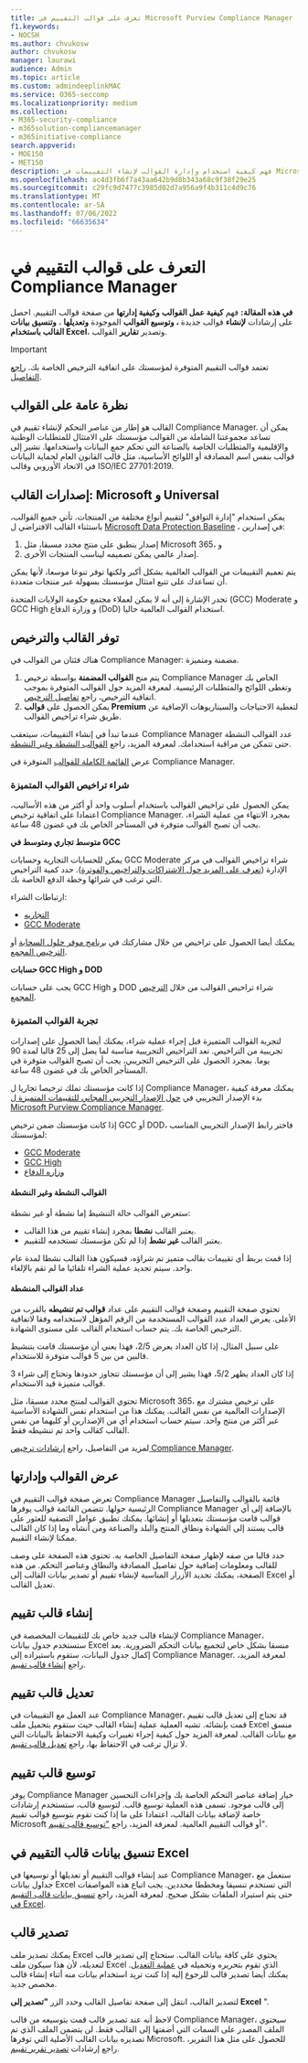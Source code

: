 ```yaml
---
title: تعرف على قوالب التقييم في Microsoft Purview Compliance Manager
f1.keywords:
- NOCSH
ms.author: chvukosw
author: chvukosw
manager: laurawi
audience: Admin
ms.topic: article
ms.custom: admindeeplinkMAC
ms.service: O365-seccomp
ms.localizationpriority: medium
ms.collection:
- M365-security-compliance
- m365solution-compliancemanager
- m365initiative-compliance
search.appverid:
- MOE150
- MET150
description: فهم كيفية استخدام وإدارة القوالب لإنشاء التقييمات في Microsoft Purview Compliance Manager. إنشاء قوالب وتعديلها باستخدام ملف Excel منسق.
ms.openlocfilehash: ac4d3fb6f7a43aa642b9d8b343a68c9f38f29e25
ms.sourcegitcommit: c29fc9d7477c3985d02d7a956a9f4b311c4d9c76
ms.translationtype: MT
ms.contentlocale: ar-SA
ms.lasthandoff: 07/06/2022
ms.locfileid: "66635634"
---
```

# <a name="learn-about-assessment-templates-in-compliance-manager"></a>التعرف على قوالب التقييم في Compliance Manager

**في هذه المقالة:** فهم **كيفية عمل القوالب** **وكيفية إدارتها** من صفحة قوالب التقييم. احصل على إرشادات **لإنشاء** قوالب جديدة **، وتوسيع القوالب** الموجودة **وتعديلها** ، **وتنسيق بيانات القالب باستخدام Excel**، وتصدير **تقارير** القوالب.

> [!IMPORTANT]
> تعتمد قوالب التقييم المتوفرة لمؤسستك على اتفاقية الترخيص الخاصة بك. [راجع التفاصيل](/office365/servicedescriptions/microsoft-365-service-descriptions/microsoft-365-tenantlevel-services-licensing-guidance/microsoft-365-security-compliance-licensing-guidance#microsoft-purview-compliance-manager).

## <a name="templates-overview"></a>نظرة عامة على القوالب

القالب هو إطار من عناصر التحكم لإنشاء تقييم في Compliance Manager. يمكن أن تساعد مجموعتنا الشاملة من القوالب مؤسستك على الامتثال للمتطلبات الوطنية والإقليمية والمتطلبات الخاصة بالصناعة التي تحكم جمع البيانات واستخدامها. نشير إلى قوالب بنفس اسم المصادقة أو اللوائح الأساسية، مثل قالب القانون العام لحماية البيانات في الاتحاد الأوروبي وقالب ISO/IEC 27701:2019.

## <a name="template-versions-microsoft-and-universal"></a>إصدارات القالب: Microsoft و Universal

يمكن استخدام "إدارة التوافق" لتقييم أنواع مختلفة من المنتجات. تأتي جميع القوالب، باستثناء القالب الافتراضي ل [Microsoft Data Protection Baseline](compliance-manager-assessments.md#data-protection-baseline-default-assessment) ، في إصدارين:

1. إصدار ينطبق على منتج محدد مسبقا، مثل Microsoft 365، و
2. إصدار عالمي يمكن تصميمه ليناسب المنتجات الأخرى.

يتم تعميم التقييمات من القوالب العالمية بشكل أكبر ولكنها توفر تنوعا موسعا، لأنها يمكن أن تساعدك على تتبع امتثال مؤسستك بسهولة عبر منتجات متعددة.

تجدر الإشارة إلى أنه لا يمكن لعملاء مجتمع حكومة الولايات المتحدة (GCC) Moderate و GCC High و وزارة الدفاع (DoD) استخدام القوالب العالمية حاليا.

## <a name="template-availability-and-licensing"></a>توفر القالب والترخيص

هناك فئتان من القوالب في Compliance Manager: مضمنة ومتميزة.

1. يتم منح **القوالب المضمنة** بواسطة ترخيص Compliance Manager الخاص بك وتغطى اللوائح والمتطلبات الرئيسية. لمعرفة المزيد حول القوالب المتوفرة بموجب اتفاقية الترخيص، راجع [تفاصيل الترخيص](/office365/servicedescriptions/microsoft-365-service-descriptions/microsoft-365-tenantlevel-services-licensing-guidance/microsoft-365-security-compliance-licensing-guidance#compliance-manager).
2. يمكن الحصول على **قوالب Premium** لتغطية الاحتياجات والسيناريوهات الإضافية عن طريق شراء تراخيص القوالب.

عندما تبدأ في إنشاء التقييمات، سيتعقب Compliance Manager عدد القوالب النشطة حتى تتمكن من مراقبة استخدامك. لمعرفة المزيد، راجع [القوالب النشطة وغير النشطة](compliance-manager-templates.md#active-and-inactive-templates).

عرض [القائمة الكاملة للقوالب](compliance-manager-templates-list.md) المتوفرة في Compliance Manager.

### <a name="purchase-premium-template-licenses"></a>شراء تراخيص القوالب المتميزة

يمكن الحصول على تراخيص القوالب باستخدام أسلوب واحد أو أكثر من هذه الأساليب، اعتمادا على اتفاقية ترخيص Compliance Manager. بمجرد الانتهاء من عملية الشراء، يجب أن تصبح القوالب متوفرة في المستأجر الخاص بك في غضون 48 ساعة.

**متوسط تجاري ومتوسط في GCC**

يمكن للحسابات التجارية وحسابات GCC Moderate شراء تراخيص القوالب في مركز الإدارة ([تعرف على المزيد حول الاشتراكات والتراخيص والفوترة](/microsoft-365/commerce/)). حدد كمية التراخيص التي ترغب في شرائها وخطة الدفع الخاصة بك.

ارتباطات الشراء:

- [التجاريه](https://admin.microsoft.com/Adminportal/Home?#/catalog/offer-details/compliance-manager-premium-assessment-add-on/46E9BF2A-3C8D-4A69-A7E7-3DA04687636D)
- [GCC Moderate](https://admin.microsoft.com/Adminportal/Home?#/catalog/offer-details/compliance-manager-premium-assessment-add-on/3129986d-5f4b-413b-a34b-b706db5a7669)

يمكنك أيضا الحصول على تراخيص من خلال مشاركتك في [برنامج موفر حلول السحابة](https://partner.microsoft.com/membership/cloud-solution-provider) أو [الترخيص المجمع](https://www.microsoft.com/licensing/licensing-programs/licensing-programs).

**حسابات GCC High و DOD**

يجب على حسابات GCC High و DOD شراء تراخيص القوالب من خلال [الترخيص المجمع](https://www.microsoft.com/licensing/licensing-programs/licensing-programs).

### <a name="try-out-premium-templates"></a>تجربة القوالب المتميزة

لتجربة القوالب المتميزة قبل إجراء عملية شراء، يمكنك أيضا الحصول على إصدارات تجريبية من التراخيص. تعد التراخيص التجريبية مناسبة لما يصل إلى 25 قالبا لمدة 90 يوما. بمجرد الحصول على الترخيص التجريبي، يجب أن تصبح القوالب متوفرة في المستأجر الخاص بك في غضون 48 ساعة.

إذا كانت مؤسستك تملك ترخيصا تجاريا ل Compliance Manager، يمكنك معرفة كيفية بدء الإصدار التجريبي في [حول الإصدار التجريبي المجاني للتقييمات المتميزة ل Microsoft Purview Compliance Manager](compliance-easy-trials-compliance-manager-assessments.md).

إذا كانت مؤسستك ضمن ترخيص GCC أو DOD، فاختر رابط الإصدار التجريبي المناسب لمؤسستك:

- [GCC Moderate](https://admin.microsoft.com/Adminportal/Home?#/catalog/offer-details/compliance-manager-premium-assessment-add-on/87ed2908-0a8d-430a-9635-558ed42b581f)
- [GCC High](https://portal.office365.us/SubscriptionDetails?OfferId=e14362d7-2c11-4a43-9c92-59f1b499b96a)
- [وزاره الدفاع](https://portal.apps.mil/Commerce/Trial.aspx?OfferId=17e28290-7de6-41a9-af30-f6497396ab2e)

#### <a name="active-and-inactive-templates"></a>القوالب النشطة وغير النشطة

ستعرض القوالب حالة التنشيط إما نشطة أو غير نشطة:

- يعتبر القالب **نشطا** بمجرد إنشاء تقييم من هذا القالب.
- يعتبر القالب **غير نشط** إذا لم تكن مؤسستك تستخدمه للتقييم.

إذا قمت بربط أي تقييمات بقالب متميز تم شراؤه، فسيكون هذا القالب نشطا لمدة عام واحد. سيتم تجديد عملية الشراء تلقائيا ما لم تقم بالإلغاء.

#### <a name="activated-templates-counter"></a>عداد القوالب المنشطة

تحتوي صفحة التقييم وصفحة قوالب التقييم على عداد **قوالب تم تنشيطه** بالقرب من الأعلى. يعرض العداد عدد القوالب المستخدمة من الرقم المؤهل لاستخدامه وفقا لاتفاقية الترخيص الخاصة بك. يتم حساب استخدام القالب على مستوى الشهادة.

على سبيل المثال، إذا كان العداد يعرض 2/5، فهذا يعني أن مؤسستك قامت بتنشيط قالبين من بين 5 قوالب متوفرة للاستخدام.

إذا كان العداد يظهر 5/2، فهذا يشير إلى أن مؤسستك تتجاوز حدودها وتحتاج إلى شراء 3 قوالب متميزة قيد الاستخدام.

تحتوي القوالب لمنتج محدد مسبقا، مثل Microsoft 365، على ترخيص مشترك مع الإصدارات العالمية من نفس القالب. يمكنك هذا من استخدام نفس الشهادة الأساسية عبر أكثر من منتج واحد. سيتم حساب استخدام أي من الإصدارين أو كليهما من نفس القالب كقالب واحد تم تنشيطه فقط.

لمزيد من التفاصيل، راجع [إرشادات ترخيص Compliance Manager](/office365/servicedescriptions/microsoft-365-service-descriptions/microsoft-365-tenantlevel-services-licensing-guidance/microsoft-365-security-compliance-licensing-guidance#compliance-manager).

## <a name="view-and-manage-templates"></a>عرض القوالب وإدارتها

تعرض صفحة قوالب التقييم في Compliance Manager قائمة بالقوالب والتفاصيل الرئيسية حولها. تتضمن القائمة قوالب يوفرها Compliance Manager بالإضافة إلى أي قوالب قامت مؤسستك بتعديلها أو إنشائها. يمكنك تطبيق عوامل التصفية للعثور على قالب يستند إلى الشهادة ونطاق المنتج والبلد والصناعة ومن أنشأه وما إذا كان القالب ممكنا لإنشاء التقييم.

حدد قالبا من صفه لإظهار صفحة التفاصيل الخاصة به. تحتوي هذه الصفحة على وصف للقالب ومعلومات إضافية حول تفاصيل المصادقة والنطاق وعناصر التحكم. من هذه الصفحة، يمكنك تحديد الأزرار المناسبة لإنشاء تقييم أو تصدير بيانات القالب إلى Excel أو تعديل القالب.

## <a name="create-an-assessment-template"></a>إنشاء قالب تقييم

لإنشاء قالب جديد خاص بك للتقييمات المخصصة في Compliance Manager، ستستخدم جدول بيانات Excel منسقا بشكل خاص لتجميع بيانات التحكم الضرورية. بعد إكمال جدول البيانات، ستقوم باستيراده إلى Compliance Manager. لمعرفة المزيد، راجع [إنشاء قالب تقييم](compliance-manager-templates-create.md).

## <a name="modify-an-assessment-template"></a>تعديل قالب تقييم

عند العمل مع التقييمات في Compliance Manager، قد تحتاج إلى تعديل قالب تقييم قمت بإنشائه. تشبه العملية عملية إنشاء القالب حيث ستقوم بتحميل ملف Excel منسق مع بيانات القالب. لمعرفة المزيد حول كيفية إجراء تغييرات وكيفية الاحتفاظ بالبيانات التي لا تزال ترغب في الاحتفاظ بها، راجع [تعديل قالب تقييم](compliance-manager-templates-modify.md).

## <a name="extend-an-assessment-template"></a>توسيع قالب تقييم

يوفر Compliance Manager خيار إضافة عناصر التحكم الخاصة بك وإجراءات التحسين إلى قالب موجود. تسمى هذه العملية توسيع قالب. لتوسيع قالب، ستستخدم إرشادات خاصة لإضافة بيانات القالب، اعتمادا على ما إذا كنت تقوم بتوسيع قوالب تقييم Microsoft أو قوالب التقييم العالمية. لمعرفة المزيد، راجع ["توسيع قالب تقييم](compliance-manager-templates-extend.md)".

## <a name="format-assessment-template-data-in-excel"></a>تنسيق بيانات قالب التقييم في Excel

عند إنشاء قوالب التقييم أو تعديلها أو توسيعها في Compliance Manager، ستعمل مع جداول بيانات Excel التي تستخدم تنسيقا ومخططا محددين. يجب اتباع هذه المواصفات حتى يتم استيراد الملفات بشكل صحيح. لمعرفة المزيد، راجع [تنسيق بيانات قالب التقييم في Excel](compliance-manager-templates-format-excel.md).

## <a name="export-a-template"></a>تصدير قالب

يمكنك تصدير ملف Excel يحتوي على كافة بيانات القالب. ستحتاج إلى تصدير قالب لتعديله، لأن هذا سيكون ملف Excel الذي تقوم بتحريره وتحميله في [عملية التعديل](compliance-manager-templates-modify.md). يمكنك أيضا تصدير قالب للرجوع إليه إذا كنت تريد استخدام بيانات منه أثناء إنشاء قالب مخصص جديد.

لتصدير القالب، انتقل إلى صفحة تفاصيل القالب وحدد الزر **"تصدير إلى Excel** ".

لاحظ أنه عند تصدير قالب قمت بتوسيعه من قالب Compliance Manager، سيحتوي الملف المصدر على السمات التي أضفتها إلى القالب فقط. لن يتضمن الملف الذي تم تصديره بيانات القالب الأصلية التي توفرها Microsoft. للحصول على مثل هذا التقرير، راجع إرشادات [تصدير تقرير تقييم](compliance-manager-assessments.md#export-an-assessment-report).
